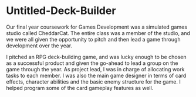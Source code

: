 # Untitled-Deck-Builder

Our final year coursework for Games Development was a simulated games studio called CheddarCat. The entire class was a member of the studio, and we were all given the opportunity to pitch and then lead a game through development over the year.

I pitched an RPG deck-building game, and was lucky enough to be chosen as a successful product and given the go-ahead to lead a group on the game through the year.
As project lead, I was in charge of allocating work tasks to each member. I was also the main game designer in terms of card effects, character abilities and the basic enemy structure for the game.
I helped program some of the card gameplay features as well.
